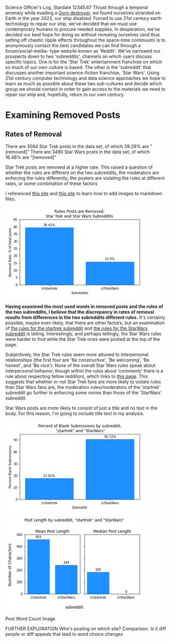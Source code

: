 Science Officer's Log, Stardate 12345.67
Thrust through a temporal anomaly while evading a [Gorn destroyer](https://memory-alpha.fandom.com/wiki/Gorn_destroyer), we found ourselves stranded on Earth in the year 2022, our ship disabled. Forced to use 21st century earth technology to repair our ship, we've decided that we must use contemporary humans to procure needed supplies. In desperation, we've decided our best hope for doing so without revealing ourselves (and thus setting off chaotic ripple effects throughout the space-time continuum) is to anonymously contact the best candidates we can find through a forum/social-media- type website known as 'Reddit'. We've narrowed our prospects down to two 'subreddits', channels on which users discuss specific topics. One is for the 'Star Trek' entertainment franchise on which so much of our own culture is based. The other is the 'subreddit' that discusses another important science-fiction franchise, 'Star Wars'. Using 21st century computer technology and data science approaches we hope to learn as much as possible about these two sub-cultures and decide which group we should contact in order to gain access to the materials we need to repair our ship and, hopefully, return to our own century.


# Examining Removed Posts
## Rates of Removal
There are 3584 Star Trek posts in the data set, of which 39.29% are "[removed]"
There are 3490 Star Wars posts in the data set, of which 16.48% are "[removed]"

Star Trek posts are removed at a higher rate. This raised a question of whether the rules are different on the two subreddits, the moderators are enforcing the rules differently, the posters are violating the rules at different rates, or some combination of these factors

I referenced [this site](https://www.digitalocean.com/community/tutorials/markdown-markdown-images) and [this site](https://marinegeo.github.io/2018-08-10-adding-images-markdown/) to learn how to add images to markdown files.

![Removal Rates Bar Chart](/images/removal_rates.png "removal rates for 'startrek' and 'StarWars' subreddits")

**Having examined the most used words in removed posts and the rules of the two subreddits, I believe that the discrepancy in rates of removal results from differences in the two subreddits different rules.** It's certainly possible, maybe even likely, that there are other factors, but an examination of [the rules for the startrek subreddit](https://www.reddit.com/r/startrek/wiki/guidelines) and [the rules for the StarWars subreddit](https://www.reddit.com/r/StarWars/wiki/rules) is telling. Interestingly, and perhaps tellingly, the Star Wars rules were harder to find while the Star Trek ones were posted at the top of the page.

Subjectively, the Star Trek rules seem more attuned to interpersonal relationships (the first four are 'Be constructive', 'Be welcoming', 'Be honest', and 'Be nice'). None of the overall Star Wars rules speak about interpersonal behavior, though within the rules about 'comments' there is a rule about respecting fellow redditors, which links to [this page](https://www.reddit.com/r/StarWars/comments/cq4yv9/respecting_fellow_redditors_civility_bans_and_you/). This suggests that whether or not Star Trek fans are more likely to violate rules than Star Wars fans are, the moderation rules/moderators of the 'startrek' subreddit go further in enforcing some norms than those of the 'StarWars' subreddit.

Star Wars posts are more likely to consist of just a title and no text in the body. For this reason, I'm going to include title text in my analysis.

![Blank Posts Bar Chart](/images/percent_blank_posts.png "rates of blank posts for 'startrek and 'StarWars' subreddits")

![Post Length (Characters) Bar Chart](/images/post_length.png "mean and median post lengths")

Post Word Count Image


FURTHER EXPLORATION
Who's posting on which site? Comparison. Is it diff people or diff appeals that lead to word choice changes